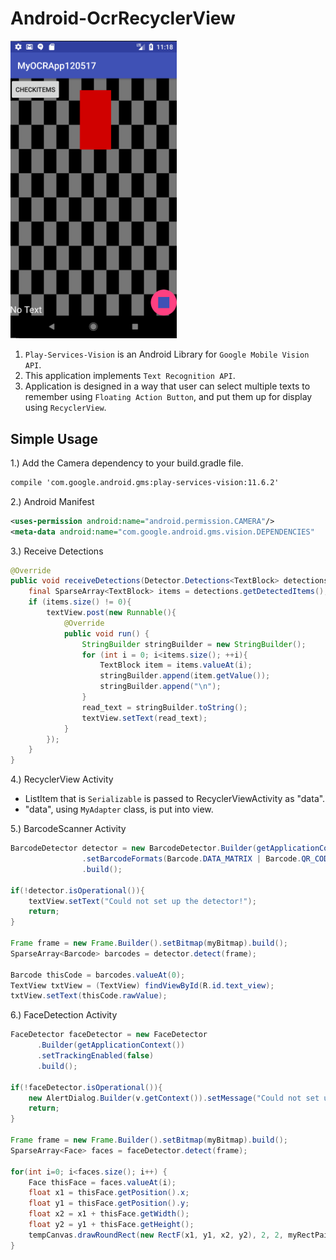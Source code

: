 # Android-OcrRecyclerView

<img src="Android-OcrRecyclerView_img.PNG" width="266">
<ol>
  <li><code>Play-Services-Vision</code> is an Android Library for <code>Google Mobile Vision API</code>.</li>
  <li>This application implements <code>Text Recognition API</code>.</li>
  <li>Application is designed in a way that user can select multiple texts to remember using <code>Floating Action Button</code>, and put them up for display using <code>RecyclerView</code>.</li>
</ol>
<h2>Simple Usage</h2>
1.) Add the Camera dependency to your build.gradle file.

```xml
compile 'com.google.android.gms:play-services-vision:11.6.2'
```

2.) Android Manifest

```xml
<uses-permission android:name="android.permission.CAMERA"/>
<meta-data android:name="com.google.android.gms.vision.DEPENDENCIES"
```

3.) Receive Detections

```java
@Override
public void receiveDetections(Detector.Detections<TextBlock> detections) {
    final SparseArray<TextBlock> items = detections.getDetectedItems();
    if (items.size() != 0){
        textView.post(new Runnable(){
            @Override
            public void run() {
                StringBuilder stringBuilder = new StringBuilder();
                for (int i = 0; i<items.size(); ++i){
                    TextBlock item = items.valueAt(i);
                    stringBuilder.append(item.getValue());
                    stringBuilder.append("\n");
                }
                read_text = stringBuilder.toString();
                textView.setText(read_text);
            }
        });
    }
}
```

4.) RecyclerView Activity
<ul>
<li>ListItem that is <code>Serializable</code> is passed to RecyclerViewActivity as "data".</li>
  <li>"data", using <code>MyAdapter</code> class, is put into view.</li>
</ul>

5.) BarcodeScanner Activity

```java
BarcodeDetector detector = new BarcodeDetector.Builder(getApplicationContext())
                .setBarcodeFormats(Barcode.DATA_MATRIX | Barcode.QR_CODE)
                .build();
                
if(!detector.isOperational()){
    textView.setText("Could not set up the detector!");
    return;
}

Frame frame = new Frame.Builder().setBitmap(myBitmap).build();
SparseArray<Barcode> barcodes = detector.detect(frame);

Barcode thisCode = barcodes.valueAt(0);
TextView txtView = (TextView) findViewById(R.id.text_view);
txtView.setText(thisCode.rawValue);
```

6.) FaceDetection Activity

```java
FaceDetector faceDetector = new FaceDetector
      .Builder(getApplicationContext())
      .setTrackingEnabled(false)
      .build();
      
if(!faceDetector.isOperational()){
    new AlertDialog.Builder(v.getContext()).setMessage("Could not set up the face detector!").show();
    return;
}

Frame frame = new Frame.Builder().setBitmap(myBitmap).build();
SparseArray<Face> faces = faceDetector.detect(frame);

for(int i=0; i<faces.size(); i++) {
    Face thisFace = faces.valueAt(i);
    float x1 = thisFace.getPosition().x;
    float y1 = thisFace.getPosition().y;
    float x2 = x1 + thisFace.getWidth();
    float y2 = y1 + thisFace.getHeight();
    tempCanvas.drawRoundRect(new RectF(x1, y1, x2, y2), 2, 2, myRectPaint);
}
```
